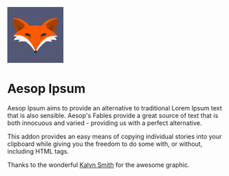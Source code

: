 ![The Friendliest of Foxes](128x128.png "The Friendliest of Foxes")
# Aesop Ipsum

Aesop Ipsum aims to provide an alternative to traditional Lorem Ipsum text that is also sensible. Aesop's Fables provide a great source of text that is both innocuous and varied - providing us with a perfect alternative.

This addon provides an easy means of copying individual stories into your clipboard while giving you the freedom to do some with, or without, including HTML tags.

Thanks to the wonderful [Kalyn Smith](https://dribbble.com/kalynsmith) for the awesome graphic.

